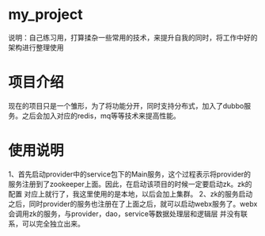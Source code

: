 # my_project
说明：自己练习用，打算揉杂一些常用的技术，来提升自我的同时，将工作中好的架构进行整理使用

# 项目介绍
  现在的项目只是一个雏形，为了将功能分开，同时支持分布式，加入了dubbo服务。之后会加入对应的redis，mq等等技术来提高性能。

# 使用说明
1、首先启动provider中的service包下的Main服务，这个过程表示将provider的服务注册到了zookeeper上面。因此，在启动该项目的时候一定要启动zk。zk的配置
对应上就行了，我这里使用的是本地，以后会加上集群。
2、zk的服务启动之后，同时provider的服务也注册在了上面之后，就可以启动webx服务了。webx会调用zk的服务，与provider，dao，service等数据处理层和逻辑层
并没有联系，可以完全独立出来。

